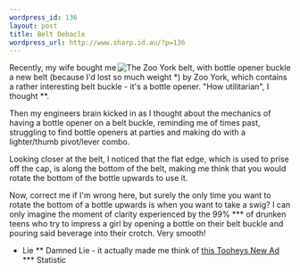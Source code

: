 ```yaml
--- 
wordpress_id: 136
layout: post
title: Belt Debacle
wordpress_url: http://www.sharp.id.au/?p=136
---
```

<img src="http://sharp.id.au/images/zooyorkbelt.jpg" alt="The Zoo York belt, with bottle opener buckle" style="float:right" />

Recently, my wife bought me a new belt (because I'd lost so much weight *) by Zoo York, which contains a rather interesting belt buckle - it's a bottle opener. "How utilitarian", I thought **. 

Then my engineers brain kicked in as I thought about the mechanics of having a bottle opener on a belt buckle, reminding me of times past, struggling to find bottle openers at parties and making do with a lighter/thumb pivot/lever combo.

Looking closer at the belt, I noticed that the flat edge, which is used to prise off the cap, is along the bottom of the belt, making me think that you would rotate the bottom of the bottle upwards to use it.

Now, correct me if I'm wrong here, but surely the only time you want to rotate the bottom of a bottle upwards is when you want to take a swig? I can only imagine the moment of clarity experienced by the 99%  *** of drunken teens who try to impress a girl by opening a bottle on their belt buckle and pouring said beverage into their crotch. Very smooth!

* Lie
** Damned Lie - it actually made me think of <a href="http://youtube.com/watch?v=MCAoxI0oHMI">this Tooheys New Ad</a>
*** Statistic
